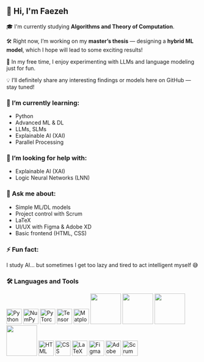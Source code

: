 
## 👋 Hi, I'm Faezeh 

🎓 I'm currently studying **Algorithms and Theory of Computation**.

🛠 Right now, I’m working on my **master’s thesis** — designing a **hybrid ML model**, which I hope will lead to some exciting results!  

🧪 In my free time, I enjoy experimenting with LLMs and language modeling just for fun.

💡 I’ll definitely share any interesting findings or models here on GitHub — stay tuned!



### 🌱 I’m currently learning:
- Python
- Advanced ML & DL  
- LLMs, SLMs  
- Explainable AI (XAI)  
- Parallel Processing

### 🤝 I’m looking for help with:
- Explainable AI (XAI)  
- Logic Neural Networks (LNN)

### 💬 Ask me about:
- Simple ML/DL models  
- Project control with Scrum  
- LaTeX  
- UI/UX with Figma & Adobe XD  
- Basic frontend (HTML, CSS)

### ⚡ Fun fact:
I study AI… but sometimes I get too lazy and tired to act intelligent myself 😅



### 🛠️ Languages and Tools

<p align="left">
  <img src="https://cdn.jsdelivr.net/gh/devicons/devicon/icons/python/python-original.svg" width="40" alt="Python"/>
  <img src="https://cdn.jsdelivr.net/gh/devicons/devicon/icons/numpy/numpy-original.svg" width="40" alt="NumPy"/>
  <img src="https://cdn.jsdelivr.net/gh/devicons/devicon/icons/pytorch/pytorch-original.svg" width="40" alt="PyTorch"/>
  <img src="https://cdn.jsdelivr.net/gh/devicons/devicon/icons/tensorflow/tensorflow-original.svg" width="40" alt="TensorFlow"/>
  <img src="https://cdn.jsdelivr.net/gh/devicons/devicon/icons/matplotlib/matplotlib-original.svg" width="40" alt="Matplotlib"/>
  <img src="https://raw.githubusercontent.com/UKPLab/sentence-transformers/main/docs/_static/img/logo.svg" width="80" />
  <img src="https://raw.githubusercontent.com/ultralytics/assets/master/Ultralytics_Logo/ultralytics-logo-blue.svg" width="80" />
  <img src="https://networkx.org/_static/networkx_logo.svg" width="80" />
  <img src="https://raw.githubusercontent.com/dmlc/dgl/main/docs/img/dgl-logo.svg" width="80" />
  <img src="https://cdn.jsdelivr.net/gh/devicons/devicon/icons/html5/html5-original.svg" width="40" alt="HTML"/>
  <img src="https://cdn.jsdelivr.net/gh/devicons/devicon/icons/css3/css3-original.svg" width="40" alt="CSS"/>
  <img src="https://cdn.jsdelivr.net/gh/devicons/devicon/icons/latex/latex-original.svg" width="40" alt="LaTeX"/>
  <img src="https://cdn.jsdelivr.net/gh/devicons/devicon/icons/figma/figma-original.svg" width="40" alt="Figma"/>
  <img src="https://upload.wikimedia.org/wikipedia/commons/c/c2/Adobe_XD_CC_icon.svg" width="40" alt="Adobe XD"/>
  <img src="https://www.svgrepo.com/download/439311/scrum.svg" width="40" alt="Scrum"/>
</p>




